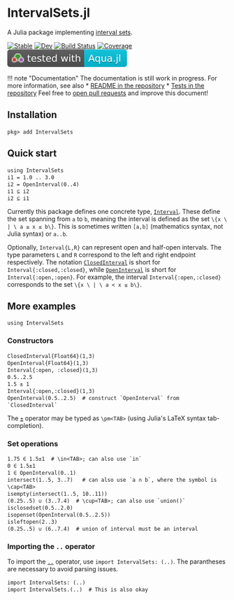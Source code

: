 # IntervalSets.jl

A Julia package implementing [interval sets](https://en.wikipedia.org/wiki/Interval_(mathematics)).

[![Stable](https://img.shields.io/badge/docs-stable-blue.svg)](https://JuliaMath.github.io/IntervalSets.jl/stable)
[![Dev](https://img.shields.io/badge/docs-dev-blue.svg)](https://JuliaMath.github.io/IntervalSets.jl/dev)
[![Build Status](https://github.com/JuliaMath/IntervalSets.jl/workflows/CI/badge.svg)](https://github.com/JuliaMath/IntervalSets.jl/actions)
[![Coverage](https://codecov.io/gh/JuliaMath/IntervalSets.jl/branch/master/graph/badge.svg)](https://codecov.io/gh/JuliaMath/IntervalSets.jl)
[![Aqua QA](https://raw.githubusercontent.com/JuliaTesting/Aqua.jl/master/badge.svg)](https://github.com/JuliaTesting/Aqua.jl)

!!! note "Documentation"
    The documentation is still work in progress.
    For more information, see also
    * [README in the repository](https://github.com/JuliaMath/IntervalSets.jl)
    * [Tests in the repository](https://github.com/JuliaMath/IntervalSets.jl/tree/master/test)
    Feel free to [open pull requests](https://github.com/JuliaMath/IntervalSets.jl/pulls) and improve this document!

## Installation
```
pkg> add IntervalSets
```

## Quick start

```@repl
using IntervalSets
i1 = 1.0 .. 3.0
i2 = OpenInterval(0..4)
i1 ⊆ i2
i2 ⊆ i1
```

Currently this package defines one concrete type, [`Interval`](@ref).
These define the set spanning from `a` to `b`, meaning the interval is defined as the set ``\{x \ | \ a ≤ x ≤ b\}``.
This is sometimes written ``[a,b]`` (mathematics syntax, not Julia syntax) or ``a..b``.

Optionally, `Interval{L,R}` can represent open and half-open intervals.
The type parameters `L` and `R` correspond to the left and right endpoint respectively.
The notation [`ClosedInterval`](@ref) is short for `Interval{:closed,:closed}`,
while [`OpenInterval`](@ref) is short for `Interval{:open,:open}`.
For example, the interval `Interval{:open,:closed}` corresponds to the set ``\{x \ | \ a < x ≤ b\}``.

## More examples

```@setup more
using IntervalSets
```

### Constructors
```@repl more
ClosedInterval{Float64}(1,3)
OpenInterval{Float64}(1,3)
Interval{:open, :closed}(1,3)
0.5..2.5
1.5 ± 1
Interval{:open,:closed}(1,3)
OpenInterval(0.5..2.5)  # construct `OpenInterval` from `ClosedInterval`
```

The [`±`](@ref) operator may be typed as `\pm<TAB>` (using Julia's LaTeX syntax tab-completion).

### Set operations

```@repl more
1.75 ∈ 1.5±1  # \in<TAB>; can also use `in`
0 ∈ 1.5±1
1 ∈ OpenInterval(0..1)
intersect(1..5, 3..7)   # can also use `a ∩ b`, where the symbol is \cap<TAB>
isempty(intersect(1..5, 10..11))
(0.25..5) ∪ (3..7.4)  # \cup<TAB>; can also use `union()`
isclosedset(0.5..2.0)
isopenset(OpenInterval(0.5..2.5))
isleftopen(2..3)
(0.25..5) ∪ (6..7.4)  # union of interval must be an interval
```

### Importing the `..` operator

To import the [`..`](@ref) operator, use `import IntervalSets: (..)`.
The parantheses are necessary to avoid parsing issues.

```@repl
import IntervalSets: (..)
import IntervalSets.(..)  # This is also okay
```
